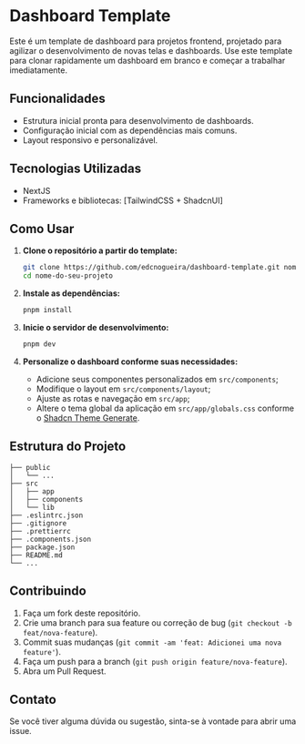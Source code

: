 # Dashboard Template


Este é um template de dashboard para projetos frontend, projetado para agilizar o desenvolvimento de novas telas e dashboards. Use este template para clonar rapidamente um dashboard em branco e começar a trabalhar imediatamente.

## Funcionalidades

- Estrutura inicial pronta para desenvolvimento de dashboards.
- Configuração inicial com as dependências mais comuns.
- Layout responsivo e personalizável.

## Tecnologias Utilizadas

- NextJS
- Frameworks e bibliotecas: [TailwindCSS + ShadcnUI]

## Como Usar

1. **Clone o repositório a partir do template:**
    ```sh
    git clone https://github.com/edcnogueira/dashboard-template.git nome-do-seu-projeto
    cd nome-do-seu-projeto
    ```

2. **Instale as dependências:**
    ```sh
    pnpm install
    ```

3. **Inicie o servidor de desenvolvimento:**
    ```sh
    pnpm dev
    ```

4. **Personalize o dashboard conforme suas necessidades:**
    - Adicione seus componentes personalizados em `src/components`;
    - Modifique o layout em `src/components/layout`;
    - Ajuste as rotas e navegação em `src/app`;
    - Altere o tema global da aplicação em `src/app/globals.css` conforme o [Shadcn Theme Generate](https://ui.shadcn.com/themes).

## Estrutura do Projeto

```
├── public
│   └── ...
├── src
│   ├── app
│   ├── components
│   └── lib
├── .eslintrc.json
├── .gitignore
├── .prettierrc
├── .components.json
├── package.json
├── README.md
└── ...
```

## Contribuindo

1. Faça um fork deste repositório.
2. Crie uma branch para sua feature ou correção de bug (`git checkout -b feat/nova-feature`).
3. Commit suas mudanças (`git commit -am 'feat: Adicionei uma nova feature'`).
4. Faça um push para a branch (`git push origin feature/nova-feature`).
5. Abra um Pull Request.

## Contato

Se você tiver alguma dúvida ou sugestão, sinta-se à vontade para abrir uma issue.
